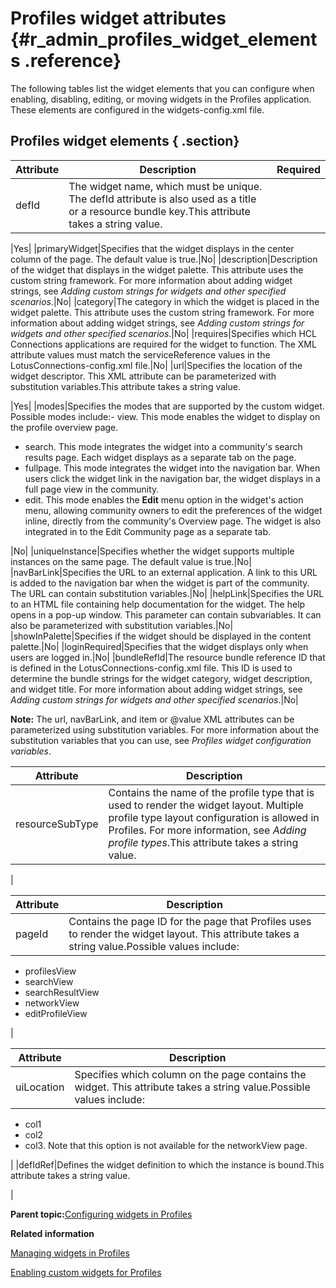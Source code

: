 # Profiles widget attributes {#r_admin_profiles_widget_elements .reference}

The following tables list the widget elements that you can configure when enabling, disabling, editing, or moving widgets in the Profiles application. These elements are configured in the widgets-config.xml file.

## Profiles widget elements { .section}

|Attribute|Description|Required|
|---------|-----------|--------|
|defId|The widget name, which must be unique. The defId attribute is also used as a title or a resource bundle key.This attribute takes a string value.

|Yes|
|primaryWidget|Specifies that the widget displays in the center column of the page. The default value is true.|No|
|description|Description of the widget that displays in the widget palette. This attribute uses the custom string framework. For more information about adding widget strings, see *Adding custom strings for widgets and other specified scenarios*.|No|
|category|The category in which the widget is placed in the widget palette. This attribute uses the custom string framework. For more information about adding widget strings, see *Adding custom strings for widgets and other specified scenarios*.|No|
|requires|Specifies which HCL Connections applications are required for the widget to function. The XML attribute values must match the serviceReference values in the LotusConnections-config.xml file.|No|
|url|Specifies the location of the widget descriptor. This XML attribute can be parameterized with substitution variables.This attribute takes a string value.

|Yes|
|modes|Specifies the modes that are supported by the custom widget. Possible modes include:-   view. This mode enables the widget to display on the profile overview page.
-   search. This mode integrates the widget into a community's search results page. Each widget displays as a separate tab on the page.
-   fullpage. This mode integrates the widget into the navigation bar. When users click the widget link in the navigation bar, the widget displays in a full page view in the community.
-   edit. This mode enables the **Edit** menu option in the widget's action menu, allowing community owners to edit the preferences of the widget inline, directly from the community's Overview page. The widget is also integrated in to the Edit Community page as a separate tab.

|No|
|uniqueInstance|Specifies whether the widget supports multiple instances on the same page. The default value is true.|No|
|navBarLink|Specifies the URL to an external application. A link to this URL is added to the navigation bar when the widget is part of the community. The URL can contain substitution variables.|No|
|helpLink|Specifies the URL to an HTML file containing help documentation for the widget. The help opens in a pop-up window. This parameter can contain subvariables. It can also be parameterized with substitution variables.|No|
|showInPalette|Specifies if the widget should be displayed in the content palette.|No|
|loginRequired|Specifies that the widget displays only when users are logged in.|No|
|bundleRefId|The resource bundle reference ID that is defined in the LotusConnections-config.xml file. This ID is used to determine the bundle strings for the widget category, widget description, and widget title. For more information about adding widget strings, see *Adding custom strings for widgets and other specified scenarios*.|No|

**Note:** The url, navBarLink, and item or @value XML attributes can be parameterized using substitution variables. For more information about the substitution variables that you can use, see *Profiles widget configuration variables*.

|Attribute|Description|
|---------|-----------|
|resourceSubType|Contains the name of the profile type that is used to render the widget layout. Multiple profile type layout configuration is allowed in Profiles. For more information, see *Adding profile types*.This attribute takes a string value.

|

|Attribute|Description|
|---------|-----------|
|pageId|Contains the page ID for the page that Profiles uses to render the widget layout. This attribute takes a string value.Possible values include:

-   profilesView
-   searchView
-   searchResultView
-   networkView
-   editProfileView

|

|Attribute|Description|
|---------|-----------|
|uiLocation|Specifies which column on the page contains the widget. This attribute takes a string value.Possible values include:

-   col1
-   col2
-   col3. Note that this option is not available for the networkView page.

|
|defIdRef|Defines the widget definition to which the instance is bound.This attribute takes a string value.

|

**Parent topic:**[Configuring widgets in Profiles](../admin/c_admin_profiles_configure_widgets.md)

**Related information**  


[Managing widgets in Profiles](../admin/t_admin_profiles_edit_widgets.md)

[Enabling custom widgets for Profiles](../admin/t_admin_profiles_develop_custom_widgets.md)

